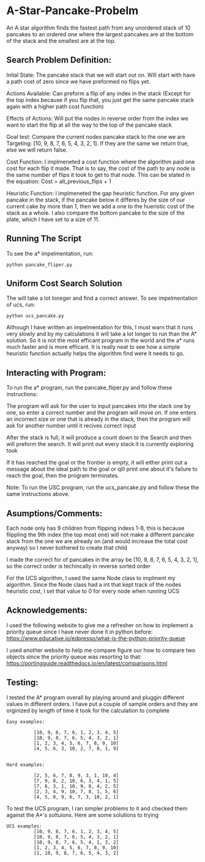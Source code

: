 # A-Star-Pancake-Probelm
An A star algorithm finds the fastest path from any unordered stack of 10 pancakes to an ordered one where the largest pancakes are at the bottom of the stack and the smallest are at the top. 

## Search Problem Definition:

Inital State: The pancake stack that we will start out on. Will start with have a path cost of zero since we have preformed no flips yet.
                
Actions Available: Can preform a flip of any index in the stack (Except for the top index because if you flip that, you just get the same pancake stack again with a higher path cost function)
                             
Effects of Actions: Will put the nodes in reverse order from the index we want to start the flip at all the way to the top of the pancake stack
        
Goal test: Compare the current nodes pancake stack to the one we are Targeting: [10, 9, 8, 7, 6, 5, 4, 3, 2, 1]. If they are the same we return true, else we will return false.
         
Cost Function: I implmeneted a cost function where the algorithm paid one cost for each flip it made. That is to say, the cost of the path to any node is the same number of flips it took to get to that node. This can be stated in the equation: Cost = all_previous_flips + 1 
    
Heuristic Function: I implmeneted the gap heuristic function. For any given pancake in the stack, if the pancake below it differes by the size of our current cake by more than 1, then we add a one to  the hueristic cost of the stack as a whole. I also compare the bottom pancake to the size of the plate, which I have set to a size of 11.
                           
   
## Running The Script
To see the a* impelmentation, run:
    
    python pancake_fliper.py 

        
## Uniform Cost Search Solution
The will take a lot loneger and find a correct answer. To see impelmentation of ucs, run:
       
    python ucs_pancake.py

Although I have written an impelmentation for this, I must warn that it runs very slowly and by my calculations it will take a lot longer to run than the A* solution. So it is not the most efficant program in the world and the a* runs much faster and is more efficant. It is really neat to see how a simple heuristic function actually helps the algorithm find were it needs to go.




## Interacting with Program: 
To run the a* program, run the pancake_fliper.py and follow these instructions:
    
The program will ask for the user to input pancakes into the stack one by one, so enter a correct number and the program will move on. If one enters an incorrect size or one that is already in the stack, then the program will ask for another number until it recives correct input
        
After the stack is full, it will produce a count down to the Search and then will preform the search. It will print out every stack it is currently exploring took
    
If it has reached the goal or the frontier is empty, it will either print out a message about the ideal path to the goal or qill print one about it's failure to reach the goal, then the program terminates.

Note: To run the USC program, run the ucs_pancake.py and follow these the same instructions above.





## Asumptions/Comments:
Each node only has 9 children from flipping indexs 1-8, this is because flippling the 9th index (the top most one) will not make a different pancake stack from the one we are already on (and would increase the total cost anyway) so I never bothered to create that child
      
I made the correct for of pancakes in the array be [10, 9, 8, 7, 6, 5, 4, 3, 2, 1], so the correct order is techincally in reverse sorted order
    
For the UCS algorithm, I used the same Node class to implment my algorithm. Since the Node class had a int that kept track of the nodes heuristic cost, I set that value to 0 for every node when running UCS



## Acknowledgements:
   
I used the following website to give me a refresher on how to implement a priority queue since I have never done it in python before: https://www.educative.io/edpresso/what-is-the-python-priority-queue
    
I used another website to help me compare figure our how to compare two 
objects since the priority queue was resorting to that: https://portingguide.readthedocs.io/en/latest/comparisons.html


## Testing:  
I tested the A* program overall by playing around and pluggin different values in different orders. I have put a couple of sample orders and they are orginized by length of time it took for the calculation to complete
    
    Easy examples: 
    
              [10, 9, 8, 7, 6, 1, 2, 3, 4, 5]
              [10, 9, 8, 7, 6, 5, 4, 3, 2, 1]
              [1, 2, 3, 4, 5, 6, 7, 8, 9, 10]
              [4, 5, 6, 3, 10, 2, 7, 8, 1, 9]


    Hard examples: 
    
              [2, 5, 6, 7, 8, 9, 3, 1, 10, 4]
              [7, 9, 8, 2, 10, 6, 3, 4, 1, 5]
              [7, 6, 3, 1, 10, 9, 8, 4, 2, 5]
              [2, 3, 4, 9, 10, 7, 8, 1, 5, 6]
              [4, 5, 8, 9, 6, 7, 3, 10, 2, 1]
          
          
To test the UCS program, I ran simpler problems to it and checked them against the A*'s soltuions. Here are some solutions to trying
 
    UCS examples: 
              [10, 9, 8, 7, 6, 1, 2, 3, 4, 5]
              [10, 9, 8, 7, 6, 5, 4, 3, 2, 1]
              [10, 9, 8, 7, 6, 5, 4, 1, 3, 2]
              [1, 2, 3, 4, 5, 6, 7, 8, 9, 10]
              [1, 10, 9, 8, 7, 6, 5, 4, 3, 2]
